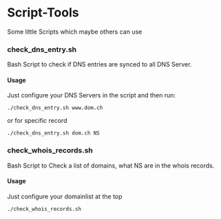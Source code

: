 # Script-Tools
Some little Scripts which maybe others can use

### check_dns_entry.sh
Bash Script to check if DNS entries are synced to all DNS Server.

#### Usage
Just configure your DNS Servers in the script and then run:
```
./check_dns_entry.sh www.dom.ch
```

or for specific record
```
./check_dns_entry.sh dom.ch NS
```

### check_whois_records.sh
Bash Script to Check a list of domains, what NS are in the whois records.

#### Usage
Just configure your domainlist at the top
```
./check_whois_records.sh
```


